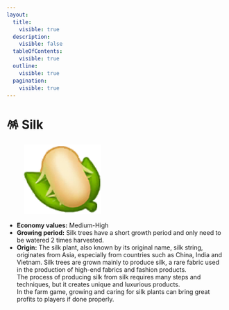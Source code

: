 ```yaml
---
layout:
  title:
    visible: true
  description:
    visible: false
  tableOfContents:
    visible: true
  outline:
    visible: true
  pagination:
    visible: true
---
```


# 🪅 Silk

<figure><img src="../.gitbook/assets/silk 2@2x.png" alt=""><figcaption></figcaption></figure>

* **Economy values:** Medium-High
* **Growing period:** Silk trees have a short growth period and only need to be watered 2 times harvested.
* **Origin:** The silk plant, also known by its original name, silk string, originates from Asia, especially from countries such as China, India and Vietnam. Silk trees are grown mainly to produce silk, a rare fabric used in the production of high-end fabrics and fashion products. \
  The process of producing silk from silk requires many steps and techniques, but it creates unique and luxurious products. \
  In the farm game, growing and caring for silk plants can bring great profits to players if done properly.

